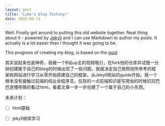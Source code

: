 ```yaml
---
layout: post
title: "Luke's blog Testing!"
date: 2022-04-11
---
```


Well. Finally got around to putting this old website together. Neat thing about it - powered by [Jekyll](http://jekyllrb.com) and I can use Markdown to author my posts. It actually is a lot easier than I thought it was going to be.

This progress of creating my blog, is based on the [guid](http://jmcglone.com/guides/github-pages/).

其实说起来也是神奇，我被一个B站up主的视频吸引，在fork他的仓库并试图一分钟创建属于自己的blog的时候出现了一些问题，我就决定自己按照他所参考的框架和网站进行学习从零开始搭建自己的框架。从Jekyll网站的guide开始，我一个根本没有接触过前端的纯业余程序员，仅存的一点前端知识是写爬虫的时候坑坑巴巴连懵带猜的看过html，看着文章一步一步创建了一个属于自己的小东西。

未来计划：

-[ ] html基础

-[ ] jekyll继续学习
